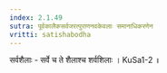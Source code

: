```yaml
---
index: 2.1.49
sutra: पूर्वकालैकसर्वजरत्पुराणनवकेवलाः समानाधिकरणेन
vritti: satishabodha
---
```



 सर्वशैलाः - सर्वे च ते शैलाश्च शर्वशिलाः । KuSa1-2 ॥


